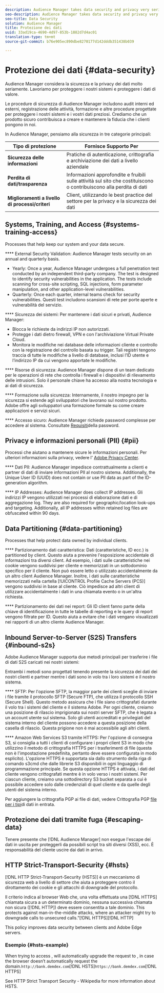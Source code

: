 ```yaml
---
description: Audience Manager takes data security and privacy very seriously. We work to keep our systems secure and protect your valuable data.
seo-description: Audience Manager takes data security and privacy very seriously. We work to keep our systems secure and protect your valuable data.
seo-title: Data Security
solution: Audience Manager
title: Protezione dei dati
uuid: 33ad19ca-4690-4d97-853b-1882d7d4ac01
translation-type: tm+mt
source-git-commit: b76e905ec890dbe8270177d142dddb351438b039

---
```



# Protezione dei dati {#data-security}

Audience Manager considera la sicurezza e la privacy dei dati molto seriamente. Lavoriamo per proteggere i nostri sistemi e proteggere i dati di valore.

Le procedure di sicurezza di Audience Manager includono audit interni ed esterni, registrazione delle attività, formazione e altre procedure progettate per proteggere i nostri sistemi e i vostri dati preziosi. Crediamo che un prodotto sicuro contribuisca a creare e mantenere la fiducia che i clienti pongono in noi.

In Audience Manager, pensiamo alla sicurezza in tre categorie principali:

| Tipo di protezione | Fornisce Supporto Per |
|---|---|
| **Sicurezza delle informazioni** | Pratiche di autenticazione, crittografia e archiviazione dei dati a livello aziendale |
| **Perdita di dati/trasparenza** | Informazioni approfondite e fruibili sulle attività sul sito che costituiscono o contribuiscono alla perdita di dati |
| **Miglioramenti a livello di processi/criteri** | Client, utilizzando le best practice del settore per la privacy e la sicurezza dei dati |

## Systems, Training, and Access {#systems-training-access}

Processes that help keep our system and your data secure.

**** External Security Validation:  Audience Manager tests security on an annual and quarterly basis.

* Yearly: Once a year, Audience Manager undergoes a full penetration test conducted by an independent third-party company. The test is designed to identify security vulnerabilities in the application. The tests include scanning for cross-site scripting, SQL injections, form parameter manipulation, and other application-level vulnerabilities.
* Quarterly: Once each quarter, internal teams check for security vulnerabilities. Questi test includono scansioni di rete per porte aperte e vulnerabilità del servizio.

**** Sicurezza dei sistemi:  Per mantenere i dati sicuri e privati, Audience Manager:

* Blocca le richieste da indirizzi IP non autorizzati.
* Protegge i dati dietro firewall, VPN e con l'archiviazione Virtual Private Cloud.
* Monitora le modifiche nei database delle informazioni cliente e controllo con la registrazione del controllo basata su trigger. Tali registri tengono traccia di tutte le modifiche a livello di database, inclusi l’ID utente e l’indirizzo IP da cui vengono apportate le modifiche.

**** Risorse di sicurezza:  Audience Manager dispone di un team dedicato per le operazioni di rete che controlla i firewall e i dispositivi di rilevamento delle intrusioni. Solo il personale chiave ha accesso alla nostra tecnologia e ai dati di sicurezza.

**** Formazione sulla sicurezza:  Internamente, il nostro impegno per la sicurezza si estende agli sviluppatori che lavorano sul nostro prodotto. Adobe offre agli sviluppatori una formazione formale su come creare applicazioni e servizi sicuri.

**** Accesso sicuro:  Audience Manager richiede password complesse per accedere al sistema. Consultate [Requisiti](../../reference/password-requirements.md)della password.

## Privacy e informazioni personali (PII) {#pii}

Processi che aiutano a mantenere sicure le informazioni personali. Per ulteriori informazioni sulla privacy, vedere l' [Adobe Privacy Center](https://www.adobe.com/privacy/advertising-services.html).

**** Dati PII:  Audience Manager impedisce contrattualmente a clienti e partner di dati di inviare informazioni PII al nostro sistema. Additionally, the Unique User ID (UUID) does not contain or use PII data as part of the ID-generation algorithm.

**** IP Addresses:  Audience Manager does collect IP addresses. Gli indirizzi IP vengono utilizzati nei processi di elaborazione dati e di aggregazione log. They are also required for geographic/location look-ups and targeting. Additionally, all IP addresses within retained log files are obfuscated within 90 days.

## Data Partitioning {#data-partitioning}

Processes that help protect data owned by individual clients.

**** Partizionamento dati caratteristica:  Dati (caratteristiche, ID ecc.) is partitioned by client. Questo aiuta a prevenire l'esposizione accidentale di informazioni tra diversi client. Ad esempio, i dati sulle caratteristiche nei cookie vengono suddivisi per cliente e memorizzati in un sottodominio specifico per il cliente. Non può essere letto o utilizzato accidentalmente da un altro client Audience Manager. Inoltre, i dati sulle caratteristiche memorizzati nella cartella [!UICONTROL Profile Cache Servers (PCS)] vengono suddivisi in base al cliente. Ciò impedisce ad altri client di utilizzare accidentalmente i dati in una chiamata evento o in un'altra richiesta.

**** Partizionamento dei dati nei report:  Gli ID client fanno parte della chiave di identificazione in tutte le tabelle di reporting e le query di report vengono filtrate per ID. Questo aiuta a evitare che i dati vengano visualizzati nei rapporti di un altro cliente Audience Manager.

## Inbound Server-to-Server (S2S) Transfers {#inbound-s2s}

Adobe Audience Manager supporta due metodi principali per trasferire i file di dati S2S caricati nei nostri sistemi:

Entrambi i metodi sono progettati tenendo presente la sicurezza dei dati dei nostri clienti e partner mentre i dati sono in volo tra i loro sistemi e il nostro sistema.

**** SFTP: Per l'opzione SFTP, la maggior parte dei clienti sceglie di inviare i file tramite il protocollo SFTP (Secure FTP), che utilizza il protocollo SSH (Secure Shell). Questo metodo assicura che i file siano crittografati durante il volo tra i sistemi del cliente e il sistema Adobe. Per ogni cliente, creiamo una posizione di rilascio imprigionata sui nostri server SFTP, che è legata a un account utente sul sistema. Solo gli utenti accreditati e privilegiati del sistema interno del cliente possono accedere a questa posizione della casella di rilascio. Questa prigione non è mai accessibile agli altri clienti.

**** Amazon Web Services S3 tramite HTTPS: Per l'opzione di consegna S3, si consiglia a tutti i clienti di configurare i propri client S3 in modo che utilizzino il metodo di crittografia HTTPS per i trasferimenti di file (questa non è l'impostazione predefinita, pertanto deve essere configurata in modo esplicito). L'opzione HTTPS è supportata sia dallo strumento della riga di comando s3cmd che dalle librerie S3 disponibili in ogni linguaggio di programmazione principale. Se questa opzione HTTPS è attivata, i dati del cliente vengono crittografati mentre è in volo verso i nostri sistemi. Per ciascun cliente, creiamo una sottodirectory S3 bucket separata a cui è possibile accedere solo dalle credenziali di quel cliente e da quelle degli utenti del sistema interno.

Per aggiungere la crittografia PGP ai file di dati, vedere Crittografia PGP [file per i tipi](../../integration/sending-audience-data/batch-data-transfer-explained/inbound-file-encryption.md)di dati in entrata.

## Protezione dei dati tramite fuga {#escaping-data}

Tenere presente che [!DNL Audience Manager] non esegue l'escape dei dati in uscita per proteggerli da possibili script tra siti diversi (XSS), ecc. È responsabilità del cliente uscire dai dati in arrivo.

## HTTP Strict-Transport-Security {#hsts}

[!DNL HTTP Strict-Transport-Security (HSTS)] è un meccanismo di sicurezza web a livello di settore che aiuta a proteggere contro il dirottamento dei cookie e gli attacchi di downgrade del protocollo.

Il criterio indica al browser Web che, una volta effettuata una [!DNL HTTPS] chiamata sicura a un determinato dominio, nessuna successiva chiamata non sicura ([!DNL HTTP]) deve essere consentita a tale dominio. This protects against man-in-the-middle attacks, where an attacker might try to downgrade  calls to unsecured  calls.”[!DNL HTTPS][!DNL HTTP]

This policy improves data security between clients and Adobe Edge servers.[](../../reference/system-components/components-edge.md)

### Esempio {#hsts-example}

When trying to access ,  will automatically upgrade the request to  , in case the browser doesn’t automatically request the  domain.`http://bank.demdex.com`[!DNL HSTS]`https://bank.demdex.com`[!DNL HTTPS]

See HTTP Strict Transport Security - Wikipedia for more information about HSTS.[](https://en.wikipedia.org/wiki/HTTP_Strict_Transport_Security)
